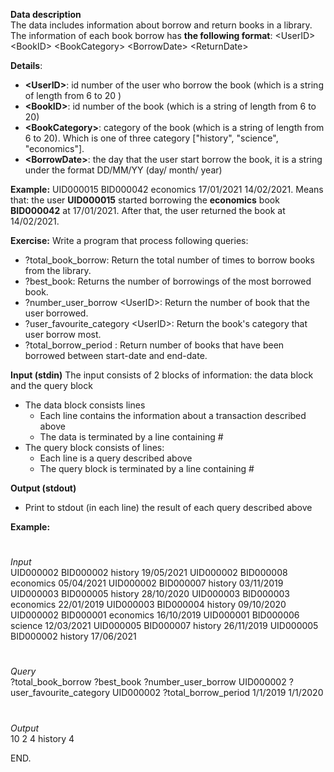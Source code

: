 **Data description**\
The data includes information about borrow and return books in a library. The information of each book borrow has **the following format**:
\<UserID>   \<BookID>  \<BookCategory>   \<BorrowDate>   \<ReturnDate>

**Details**:
- **\<UserID>**: id number of the user who borrow the book (which is a string of length from 6 to 20 )
-	**\<BookID>**: id number of the book (which is a string of length from 6 to 20)
-	**\<BookCategory>**: category of the book (which is a string of length from 6 to 20). Which is one of three category ["history", "science", "economics"].
-	**\<BorrowDate>**: the day that the user start borrow the book, it is a string under the format DD/MM/YY  (day/ month/ year)

**Example:** UID000015 BID000042 economics 17/01/2021 14/02/2021. Means that: the user **UID000015** started borrowing the **economics** book **BID000042** at 17/01/2021. After that, the user returned the book at 14/02/2021.

**Exercise:**
Write a program that process following queries: 
-  ?total_book_borrow: Return the total number of times to borrow books from the library.
-  ?best_book: Returns the number of borrowings of the most borrowed book.
-  ?number_user_borrow \<UserID>: Return the number of book that the user borrowed.
-  ?user_favourite_category \<UserID>: Return the book's category that user borrow most.
-  ?total_borrow_period <start-date> <end-date>: Return number of books that have been borrowed between start-date and end-date.

  
**Input (stdin)**
The input consists of 2 blocks of information: the data block and the query block
-	The data block consists lines
    -	Each line contains the information about a transaction described above
    -	The data is terminated by a line containing #
-	The query block consists of lines:
    -	Each line is a query described above
    -	The query block is terminated by a line containing #

**Output (stdout)**
-	Print to stdout (in each line) the result of each query described above

**Example:**
 #
_Input_\
UID000002 BID000002 history 19/05/2021
UID000002 BID000008 economics 05/04/2021
UID000002 BID000007 history 03/11/2019
UID000003 BID000005 history 28/10/2020
UID000003 BID000003 economics 22/01/2019
UID000003 BID000004 history 09/10/2020
UID000002 BID000001 economics 16/10/2019
UID000001 BID000006 science 12/03/2021
UID000005 BID000007 history 26/11/2019
UID000005 BID000002 history 17/06/2021
 
#
_Query_\
?total_book_borrow
?best_book
?number_user_borrow UID000002
?user_favourite_category UID000002
?total_borrow_period 1/1/2019 1/1/2020


#
_Output_\
10
2
4
history
4

END.
